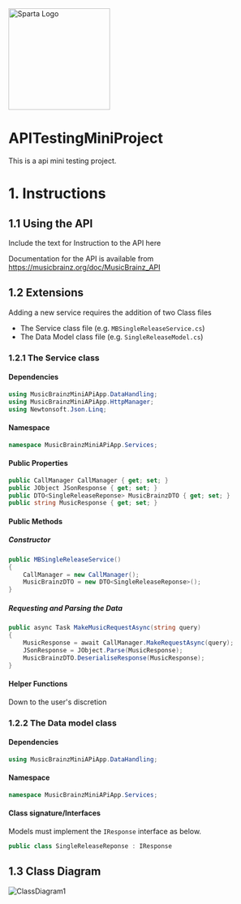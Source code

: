 <img src="https://boolerang.co.uk/wp-content/uploads/job-manager-uploads/company_logo/2018/04/SG-Logo-Black.png" alt="Sparta Logo" width="200"/>

# APITestingMiniProject
This is a api mini testing project.

>
# 1. Instructions

## 1.1 Using the API
Include the text for Instruction to the API here
  
Documentation for the API is available from https://musicbrainz.org/doc/MusicBrainz_API

## 1.2 Extensions
  
Adding a new service requires the addition of two Class files
- The Service class file (e.g. `MBSingleReleaseService.cs`)
- The Data Model class file (e.g. `SingleReleaseModel.cs`)

### 1.2.1 The Service class

#### Dependencies
```csharp
using MusicBrainzMiniAPiApp.DataHandling;
using MusicBrainzMiniAPiApp.HttpManager;
using Newtonsoft.Json.Linq;
```

#### Namespace
```csharp
namespace MusicBrainzMiniAPiApp.Services;
```

#### Public Properties

```csharp
public CallManager CallManager { get; set; }
public JObject JSonResponse { get; set; }
public DTO<SingleReleaseReponse> MusicBrainzDTO { get; set; }
public string MusicResponse { get; set; }
```
#### Public Methods
##### Constructor
```csharp
public MBSingleReleaseService()
{
    CallManager = new CallManager();
    MusicBrainzDTO = new DTO<SingleReleaseReponse>();
}
```
##### Requesting and Parsing the Data
```csharp
public async Task MakeMusicRequestAsync(string query)
{
    MusicResponse = await CallManager.MakeRequestAsync(query);
    JSonResponse = JObject.Parse(MusicResponse);
    MusicBrainzDTO.DeserialiseResponse(MusicResponse);
}
```

#### Helper Functions
Down to the user's discretion

### 1.2.2 The Data model class

#### Dependencies

```csharp
using MusicBrainzMiniAPiApp.DataHandling;
```
#### Namespace
```csharp
namespace MusicBrainzMiniAPiApp.Services;
```

#### Class signature/Interfaces
Models must implement the `IResponse` interface as below.
```csharp
public class SingleReleaseReponse : IResponse
```

## 1.3 Class Diagram

![ClassDiagram1](https://user-images.githubusercontent.com/106960721/183068795-583e2227-5992-4792-beba-9d9f740e8788.png)


